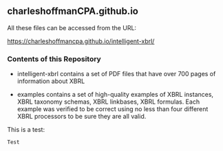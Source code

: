 ## charleshoffmanCPA.github.io

All these files can be accessed from the URL:

https://charleshoffmancpa.github.io/intelligent-xbrl/

### Contents of this Repository

* intelligent-xbrl contains a set of PDF files that have over 700 pages of information about XBRL

* examples contains a set of high-quality examples of XBRL instances, XBRL taxonomy schemas, XBRL linkbases, XBRL formulas.  Each example was verified to be correct using no less than four different XBRL processors to be sure they are all valid.

This is a test:

    Test
    

